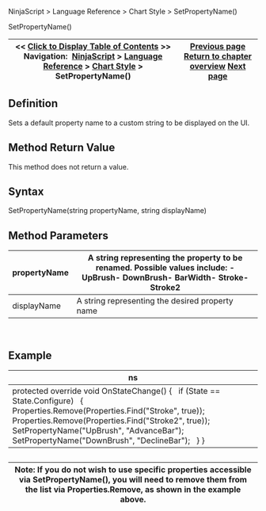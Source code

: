 ﻿
NinjaScript \> Language Reference \> Chart Style \> SetPropertyName()

SetPropertyName()

| \<\< [Click to Display Table of Contents](setpropertyname.md) \>\> **Navigation:**     [NinjaScript](ninjascript.md) \> [Language Reference](language_reference_wip.md) \> [Chart Style](chart_style.md) \> SetPropertyName() | [Previous page](chartstyle_onrender.md) [Return to chapter overview](chart_style.md) [Next page](transformbrush.md) |
| --- | --- |
## Definition
Sets a default property name to a custom string to be displayed on the UI. 
 
## Method Return Value
This method does not return a value.
 
## Syntax
SetPropertyName(string propertyName, string displayName)
## 
## 
## Method Parameters

| propertyName | A string representing the property to be renamed. Possible values include: - UpBrush- DownBrush- BarWidth- Stroke- Stroke2 |
| --- | --- |
| displayName | A string representing the desired property name |
 
## 
## Example

| ns |
| --- |
| protected override void OnStateChange() {    if (State \=\= State.Configure)    {        Properties.Remove(Properties.Find("Stroke", true));        Properties.Remove(Properties.Find("Stroke2", true));          SetPropertyName("UpBrush", "AdvanceBar");        SetPropertyName("DownBrush", "DeclineBar");    } } |
## 
## 

| Note: If you do not wish to use specific properties accessible via SetPropertyName(), you will need to remove them from the list via Properties.Remove, as shown in the example above. |
| --- |
